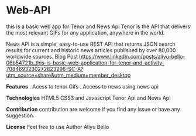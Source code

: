 # Web-API
this is a basic web app for Tenor and News Api
Tenor is the API that delivers the most relevant GIFs for any application, anywhere in the world.

News API is a simple, easy-to-use REST API that returns JSON search results for current and historic news articles published by over 80,000 worldwide sources.
Blog Post
https://www.linkedin.com/posts/aliyu-bello-06b54721b_this-is-basic-web-application-for-tenor-and-activity-7084693230272823296-SC-A?utm_source=share&utm_medium=member_desktop

**Features**
. Acess to tenor Gifs
. Access to news using news api

**Technologies**
HTML5 CSS3 and Javascript
Tenor Api and News Api

**Contribution**
contribution are welcome if you find any issue or have any suggestion.

**License**
Feel free to use
Author 
Aliyu Bello

